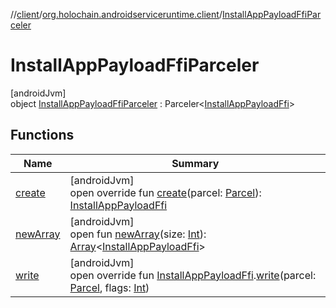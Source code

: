 //[client](../../../index.md)/[org.holochain.androidserviceruntime.client](../index.md)/[InstallAppPayloadFfiParceler](index.md)

# InstallAppPayloadFfiParceler

[androidJvm]\
object [InstallAppPayloadFfiParceler](index.md) : Parceler&lt;[InstallAppPayloadFfi](../-install-app-payload-ffi/index.md)&gt;

## Functions

| Name | Summary |
|---|---|
| [create](create.md) | [androidJvm]<br>open override fun [create](create.md)(parcel: [Parcel](https://developer.android.com/reference/kotlin/android/os/Parcel.html)): [InstallAppPayloadFfi](../-install-app-payload-ffi/index.md) |
| [newArray](../-runtime-network-config-ffi-parceler/index.md#-1206408188%2FFunctions%2F275946699) | [androidJvm]<br>open fun [newArray](../-runtime-network-config-ffi-parceler/index.md#-1206408188%2FFunctions%2F275946699)(size: [Int](https://kotlinlang.org/api/core/kotlin-stdlib/kotlin/-int/index.html)): [Array](https://kotlinlang.org/api/core/kotlin-stdlib/kotlin/-array/index.html)&lt;[InstallAppPayloadFfi](../-install-app-payload-ffi/index.md)&gt; |
| [write](write.md) | [androidJvm]<br>open override fun [InstallAppPayloadFfi](../-install-app-payload-ffi/index.md).[write](write.md)(parcel: [Parcel](https://developer.android.com/reference/kotlin/android/os/Parcel.html), flags: [Int](https://kotlinlang.org/api/core/kotlin-stdlib/kotlin/-int/index.html)) |